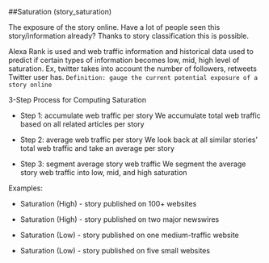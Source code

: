 ##Saturation (story_saturation)

The exposure of the story online. Have a lot of people seen this story/information already?
Thanks to story classification this is possible.

Alexa Rank is used and web traffic information and historical data used to predict if certain types of information becomes low, mid, high level of saturation.
Ex, twitter takes into account the number of followers, retweets Twitter user has.
`Definition: gauge the current potential exposure of a story online`

3-Step Process for Computing Saturation

- Step 1: accumulate web traffic per story
We accumulate total web traffic based on all related articles per story

- Step 2: average web traffic per story
We look back at all similar stories’ total web traffic and take an average per story 

- Step 3: segment average story web traffic
We segment the average story web traffic into low, mid, and high saturation 

Examples:
 
- Saturation (High) - story published on 100+ websites
 
- Saturation (High) - story published on two major newswires

- Saturation (Low) - story published on one medium-traffic website

- Saturation (Low) - story published on five small websites